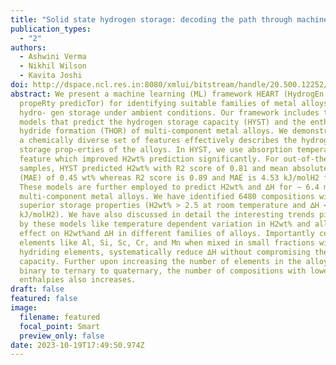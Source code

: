 ```yaml
---
title: "Solid state hydrogen storage: decoding the path through machine learning"
publication_types:
  - "2"
authors:
  - Ashwini Verma
  - Nikhil Wilson
  - Kavita Joshi
doi: http://dspace.ncl.res.in:8080/xmlui/bitstream/handle/20.500.12252/6200/H2_ML.pdf?sequence=1&isAllowed=y
abstract: We present a machine learning (ML) framework HEART (HydrogEn storAge
  propeRty predicTor) for identifying suitable families of metal alloys for
  hydro- gen storage under ambient conditions. Our framework includes two ML
  models that predict the hydrogen storage capacity (HYST) and the enthalpy of
  hydride formation (THOR) of multi-component metal alloys. We demonstrate that
  a chemically diverse set of features effectively describes the hydrogen
  storage prop-erties of the alloys. In HYST, we use absorption temperature as a
  feature which improved H2wt% prediction significantly. For out-of-the-bag
  samples, HYST predicted H2wt% with R2 score of 0.81 and mean absolute error
  (MAE) of 0.45 wt% whereas R2 score is 0.89 and MAE is 4.53 kJ/molH2 for THOR.
  These models are further employed to predict H2wt% and ∆H for ∼ 6.4 million
  multi-component metal alloys. We have identified 6480 compositions with
  superior storage properties (H2wt% > 2.5 at room temperature and ∆H < 60
  kJ/molH2). We have also discussed in detail the interesting trends picked up
  by these models like temperature dependent variation in H2wt% and alloying
  effect on H2wt%and ∆H in different families of alloys. Importantly certain
  elements like Al, Si, Sc, Cr, and Mn when mixed in small fractions with
  hydriding elements, systematically reduce ∆H without compromising the storage
  capacity. Further upon increasing the number of elements in the alloy i.e from
  binary to ternary to quaternary, the number of compositions with lower
  enthalpies also increases.
draft: false
featured: false
image:
  filename: featured
  focal_point: Smart
  preview_only: false
date: 2023-10-19T17:49:50.974Z
---
```

